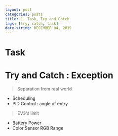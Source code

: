 ```yaml
---
layout: post
categories: posts
title: 1. Task, Try and Catch
tags: [try, catch, task]
date-string: DECEMBER 04, 2019
---
```


# Task

# Try and Catch : Exception

> Separation from real world

  * Scheduling
  * PID Control : angle of entry

> EV3's limit

  * Battery Power
  * Color Sensor RGB Range
